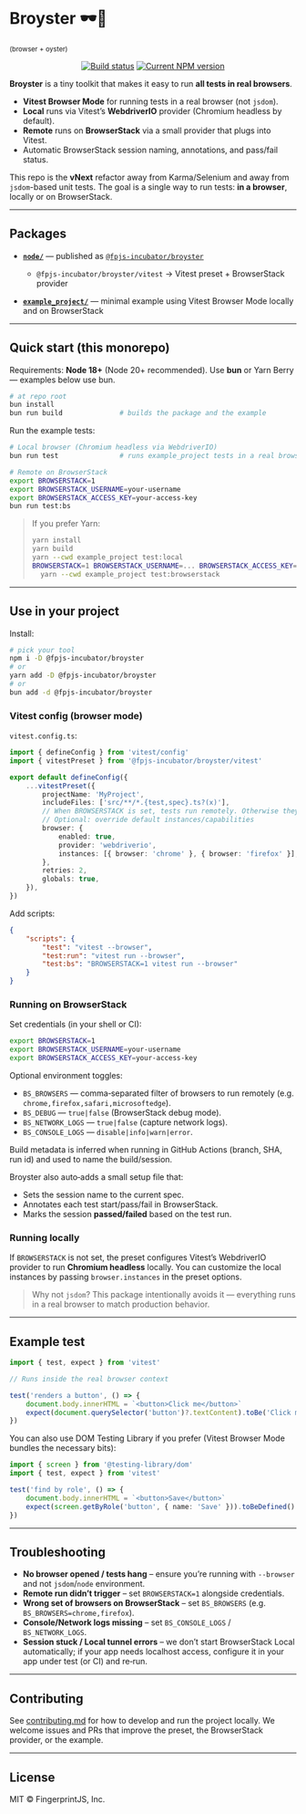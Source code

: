 # Broyster 🕶️🦪

<sup>(browser + oyster)</sup>

<p align="center">
  <a href="https://github.com/fingerprintjs/broyster/actions/workflows/test.yml"><img src="https://github.com/fingerprintjs/broyster/actions/workflows/test.yml/badge.svg" alt="Build status"></a>
  <a href="https://www.npmjs.com/package/@fpjs-incubator/broyster"><img src="https://img.shields.io/npm/v/@fpjs-incubator/broyster.svg" alt="Current NPM version"></a>
</p>

**Broyster** is a tiny toolkit that makes it easy to run **all tests in real browsers**.

- **Vitest Browser Mode** for running tests in a real browser (not `jsdom`).
- **Local** runs via Vitest’s **WebdriverIO** provider (Chromium headless by default).
- **Remote** runs on **BrowserStack** via a small provider that plugs into Vitest.
- Automatic BrowserStack session naming, annotations, and pass/fail status.

This repo is the **vNext** refactor away from Karma/Selenium and away from `jsdom`-based unit tests. The goal is a
single way to run tests: **in a browser**, locally or on BrowserStack.

---

## Packages

- **[`node/`](./node)** — published as [`@fpjs-incubator/broyster`](https://npmjs.com/package/@fpjs-incubator/broyster)
    - `@fpjs-incubator/broyster/vitest` → Vitest preset + BrowserStack provider

- **[`example_project/`](./example_project)** — minimal example using Vitest Browser Mode locally and on BrowserStack

---

## Quick start (this monorepo)

Requirements: **Node 18+** (Node 20+ recommended). Use **bun** or Yarn Berry — examples below use bun.

```bash
# at repo root
bun install
bun run build              # builds the package and the example
```

Run the example tests:

```bash
# Local browser (Chromium headless via WebdriverIO)
bun run test               # runs example_project tests in a real browser

# Remote on BrowserStack
export BROWSERSTACK=1
export BROWSERSTACK_USERNAME=your-username
export BROWSERSTACK_ACCESS_KEY=your-access-key
bun run test:bs
```

> If you prefer Yarn:
>
> ```bash
> yarn install
> yarn build
> yarn --cwd example_project test:local
> BROWSERSTACK=1 BROWSERSTACK_USERNAME=... BROWSERSTACK_ACCESS_KEY=... \
>   yarn --cwd example_project test:browserstack
> ```

---

## Use in your project

Install:

```bash
# pick your tool
npm i -D @fpjs-incubator/broyster
# or
yarn add -D @fpjs-incubator/broyster
# or
bun add -d @fpjs-incubator/broyster
```

### Vitest config (browser mode)

`vitest.config.ts`:

```ts
import { defineConfig } from 'vitest/config'
import { vitestPreset } from '@fpjs-incubator/broyster/vitest'

export default defineConfig({
    ...vitestPreset({
        projectName: 'MyProject',
        includeFiles: ['src/**/*.{test,spec}.ts?(x)'],
        // When BROWSERSTACK is set, tests run remotely. Otherwise they run locally via WebdriverIO (Chromium headless).
        // Optional: override default instances/capabilities
        browser: {
            enabled: true,
            provider: 'webdriverio',
            instances: [{ browser: 'chrome' }, { browser: 'firefox' }],
        },
        retries: 2,
        globals: true,
    }),
})
```

Add scripts:

```json
{
    "scripts": {
        "test": "vitest --browser",
        "test:run": "vitest run --browser",
        "test:bs": "BROWSERSTACK=1 vitest run --browser"
    }
}
```

### Running on BrowserStack

Set credentials (in your shell or CI):

```bash
export BROWSERSTACK=1
export BROWSERSTACK_USERNAME=your-username
export BROWSERSTACK_ACCESS_KEY=your-access-key
```

Optional environment toggles:

- `BS_BROWSERS` — comma‑separated filter of browsers to run remotely (e.g. `chrome,firefox,safari,microsoftedge`).
- `BS_DEBUG` — `true|false` (BrowserStack debug mode).
- `BS_NETWORK_LOGS` — `true|false` (capture network logs).
- `BS_CONSOLE_LOGS` — `disable|info|warn|error`.

Build metadata is inferred when running in GitHub Actions (branch, SHA, run id) and used to name the build/session.

Broyster also auto‑adds a small setup file that:

- Sets the session name to the current spec.
- Annotates each test start/pass/fail in BrowserStack.
- Marks the session **passed/failed** based on the test run.

### Running locally

If `BROWSERSTACK` is not set, the preset configures Vitest’s WebdriverIO provider to run **Chromium headless** locally.
You can customize the local instances by passing `browser.instances` in the preset options.

> Why not `jsdom`? This package intentionally avoids it — everything runs in a real browser to match production
> behavior.

---

## Example test

```ts
import { test, expect } from 'vitest'

// Runs inside the real browser context

test('renders a button', () => {
    document.body.innerHTML = `<button>Click me</button>`
    expect(document.querySelector('button')?.textContent).toBe('Click me')
})
```

You can also use DOM Testing Library if you prefer (Vitest Browser Mode bundles the necessary bits):

```ts
import { screen } from '@testing-library/dom'
import { test, expect } from 'vitest'

test('find by role', () => {
    document.body.innerHTML = `<button>Save</button>`
    expect(screen.getByRole('button', { name: 'Save' })).toBeDefined()
})
```

---

## Troubleshooting

- **No browser opened / tests hang** – ensure you’re running with `--browser` and not `jsdom`/`node` environment.
- **Remote run didn’t trigger** – set `BROWSERSTACK=1` alongside credentials.
- **Wrong set of browsers on BrowserStack** – set `BS_BROWSERS` (e.g. `BS_BROWSERS=chrome,firefox`).
- **Console/Network logs missing** – set `BS_CONSOLE_LOGS` / `BS_NETWORK_LOGS`.
- **Session stuck / Local tunnel errors** – we don’t start BrowserStack Local automatically; if your app needs
  localhost access, configure it in your app under test (or CI) and re‑run.

---

## Contributing

See [contributing.md](contributing.md) for how to develop and run the project locally. We welcome issues and PRs that
improve the preset, the BrowserStack provider, or the example.

---

## License

MIT © FingerprintJS, Inc.
